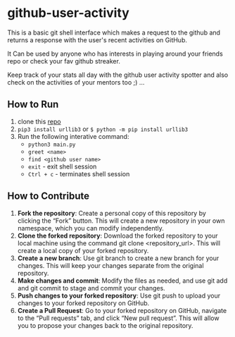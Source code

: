 # github-user-activity

This is a basic git shell interface which makes a request to the github and returns a response with the user's recent activities on GitHub.

It Can be used by anyone who has interests in playing around your friends repo or check your fav github streaker.

Keep track of your stats all day with the github user activity spotter and also check on the activities of your mentors too ;) ...

## How to Run
1. clone this [repo](https://github.com/Lawsonredeye/github-user-activity.git)
2. `pip3 install urllib3` or `$ python -m pip install urllib3`
3. Run the following interative command:
    - `python3 main.py`
    - `greet <name>`
    - `find <github user name>`
    - `exit` - exit shell session 
    - `Ctrl + c` - terminates shell session

## How to Contribute
1. **Fork the repository**: Create a personal copy of this repository by clicking the “Fork” button. This will create a new repository in your own namespace, which you can modify independently.
2. **Clone the forked repository**: Download the forked repository to your local machine using the command git clone <repository_url>. This will create a local copy of your forked repository.
3. **Create a new branch**: Use git branch to create a new branch for your changes. This will keep your changes separate from the original repository.
4. **Make changes and commit**: Modify the files as needed, and use git add and git commit to stage and commit your changes.
5. **Push changes to your forked repository**: Use git push to upload your changes to your forked repository on GitHub.
6. **Create a Pull Request**: Go to your forked repository on GitHub, navigate to the “Pull requests” tab, and click “New pull request”. This will allow you to propose your changes back to the original repository.
